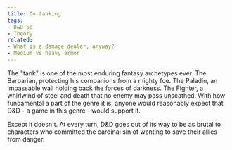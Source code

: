 ```yaml
---
title: On tanking
tags:
- D&D 5e
- Theory
related:
- What is a damage dealer, anyway?
- Medium vs heavy armor
---
```

The "tank" is one of the most enduring fantasy archetypes ever. The Barbarian, protecting his companions from a mighty foe. The Paladin, an impassable wall holding back the forces of darkness. The Fighter, a whirlwind of steel and death that no enemy may pass unscathed. With how fundamental a part of the genre it is, anyone would reasonably expect that D&D - a game in this genre - would support it.

Except it doesn't. At every turn, D&D goes out of its way to be as brutal to characters who committed the cardinal sin of wanting to save their allies from danger.